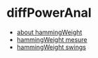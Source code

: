 # diffPowerAnal

* [about hammingWeight](hammingWeight.md)
* [hammingWeight mesure](hammingWeight_mesure.md)
* [hammingWeight swings](hammingWeight_swings.md)
